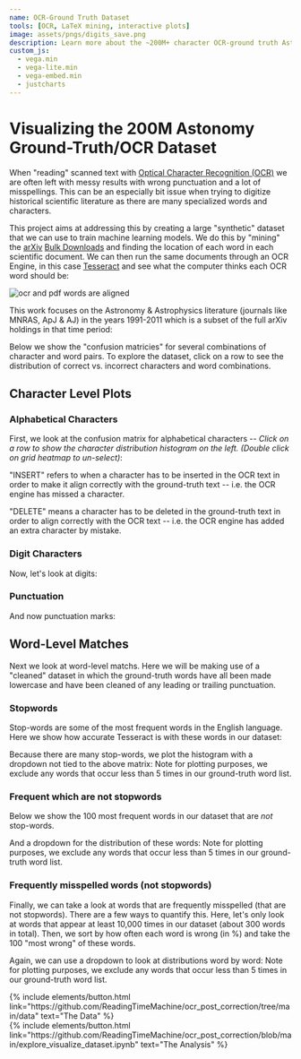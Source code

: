```yaml
---
name: OCR-Ground Truth Dataset
tools: [OCR, LaTeX mining, interactive plots]
image: assets/pngs/digits_save.png
description: Learn more about the ~200M+ character OCR-ground truth Astronomy literature dataset.
custom_js:
  - vega.min
  - vega-lite.min
  - vega-embed.min
  - justcharts
---
```



# Visualizing the 200M Astonomy Ground-Truth/OCR Dataset

When "reading" scanned text with [Optical Character Recognition (OCR)](https://en.wikipedia.org/wiki/Optical_character_recognition) we are often left with messy results with wrong punctuation and a lot of misspellings. This can be an especially bit issue when trying to digitize historical scientific literature as there are many specialized words and characters.

This project aims at addressing this by creating a large "synthetic" dataset that we can use to train machine learning models.  We do this by "mining" the [arXiv](https://arxiv.org/) [Bulk Downloads](https://info.arxiv.org/help/bulk_data/index.html) and finding the location of each word in each scientific document.  We can then run the same documents through an OCR Engine, in this 
case [Tesseract](https://github.com/tesseract-ocr/tesseract) and see what the computer thinks each OCR word should be:

![ocr and pdf words are aligned]({{site.baseurl}}/assets/pngs/diagram_website.png)

This work focuses on the Astronomy & Astrophysics literature (journals like MNRAS, ApJ & AJ) in the years 1991-2011 which is a subset of the full arXiv holdings in that time period:
<vegachart schema-url="{{ site.baseurl }}/assets/json/timechart.json" style="width: 100%"></vegachart>


Below we show the "confusion matricies" for several combinations of character and word pairs.  To explore the dataset, click on a row to see the distribution of correct vs. incorrect characters and word combinations.

## Character Level Plots

### Alphabetical Characters

First, we look at the confusion matrix for alphabetical characters -- *Click on a row to show the character distribution histogram on the left. (Double click on grid heatmap to un-select)*:
<vegachart schema-url="{{ site.baseurl }}/assets/json/alphas.json" style="width: 100%"></vegachart>


"INSERT" refers to when a character has to be inserted in the OCR text in order to make it align correctly with the ground-truth text -- i.e. the OCR engine has missed a character.

"DELETE" means a character has to be deleted in the ground-truth text in order to align correctly with the OCR text -- i.e. the OCR engine has added an extra character by mistake.

### Digit Characters

Now, let's look at digits:
<vegachart schema-url="{{ site.baseurl }}/assets/json/digits.json" style="width: 100%"></vegachart>

### Punctuation

And now punctuation marks:
<vegachart schema-url="{{ site.baseurl }}/assets/json/punctuation.json" style="width: 100%"></vegachart>
 
  

## Word-Level Matches

Next we look at word-level matchs.  Here we will be making use of a "cleaned" dataset in which the ground-truth words have all been made lowercase and have been cleaned of any leading or trailing punctuation.

### Stopwords

Stop-words are some of the most frequent words in the English language.  Here we show how accurate Tesseract is with these words in our dataset:
<vegachart schema-url="{{ site.baseurl }}/assets/json/stopwords_justmatrix.json" style="width: 100%"></vegachart>

Because there are many stop-words, we plot the histogram with a dropdown not tied to the above matrix:
<vegachart schema-url="{{ site.baseurl }}/assets/json/stopwords_hist_only.json" style="width: 100%"></vegachart>
Note for plotting purposes, we exclude any words that occur less than 5 times in our ground-truth word list.



### Frequent which are not stopwords

Below we show the 100 most frequent words in our dataset that are *not* stop-words.
<vegachart schema-url="{{ site.baseurl }}/assets/json/freq_words_onlyMatrix.json" style="width: 100%"></vegachart>

And a dropdown for the distribution of these words:
<vegachart schema-url="{{ site.baseurl }}/assets/json/freq_word_onlyHist.json" style="width: 100%"></vegachart>
Note for plotting purposes, we exclude any words that occur less than 5 times in our ground-truth word list.

### Frequently misspelled words (not stopwords)

Finally, we can take a look at words that are frequently misspelled (that are not stopwords).  There are a few ways to quantify this.  Here, let's only look at words that appear at least 10,000 times in our dataset (about 300 words in total).  Then, we sort by how often each word is wrong (in %) and take the 100 "most wrong" of these words.
<vegachart schema-url="{{ site.baseurl }}/assets/json/freqmiss_onlyMatrix.json" style="width: 100%"></vegachart>

Again, we can use a dropdown to look at distributions word by word:
<vegachart schema-url="{{ site.baseurl }}/assets/json/freqmiss_onlyHist.json" style="width: 100%"></vegachart>
Note for plotting purposes, we exclude any words that occur less than 5 times in our ground-truth word list.



<!-- these are written in a combo of html and liquid --> 

<div class="left">
{% include elements/button.html link="https://github.com/ReadingTimeMachine/ocr_post_correction/tree/main/data" text="The Data" %}
</div>

<div class="right">
{% include elements/button.html link="https://github.com/ReadingTimeMachine/ocr_post_correction/blob/main/explore_visualize_dataset.ipynb" text="The Analysis" %}
</div>

